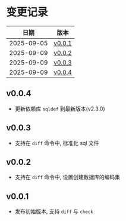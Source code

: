 # 变更记录

| 日期 | 版本 |
| ---- | ---- |
| 2025-09-05 | [v0.0.1](#v001) |
| 2025-09-09 | [v0.0.2](#v002) |
| 2025-09-09 | [v0.0.3](#v003) |
| 2025-09-09 | [v0.0.4](#v004) |

## v0.0.4
* 更新依赖库 `sqldef` 到最新版本(v2.3.0)

## v0.0.3
* 支持在 `diff` 命令中, 标准化 sql 文件

## v0.0.2
* 支持在 `diff` 命令中, 设置创建数据库的编码集

## v0.0.1
* 发布初始版本, 支持 `diff` 与 `check`
